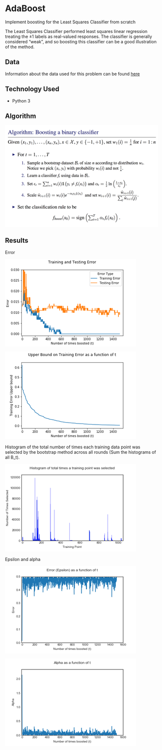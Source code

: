# AdaBoost
Implement boosting for the Least Squares Classifier from scratch

The Least Squares Classifier performed least squares linear regression treating the ±1 labels as real-valued responses. The classifier is generally considered “weak”, and so boosting this classifier can be a good illustration of the method.

## Data

Information about the data used for this problem can be found [here](https://archive.ics.uci.edu/ml/datasets/Occupancy+Detection+)

## Technology Used
- Python 3

## Algorithm
![](./images/algorithm.png)

## Results

Error

![](./images/error_plot.png)

![](./images/upperbound_error.png)

Histogram of the total number of times each training data point was selected by the bootstrap method across all rounds (Sum the histograms of all B_t).

![](./images/training_points_hist.png)

Epsilon and alpha

![](./images/error_vs_t.png)

![](./images/alpha_v_t.png)



